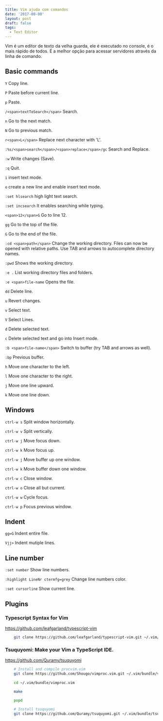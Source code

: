 ```yaml
---
title: Vim ajuda com comandos
date: '2017-08-08'
layout: post
draft: false
tags:
  - Text Editor
---
```


Vim é um editor de texto da velha guarda, ele é executado no console, é o mais rápido de todos.
É a melhor opção para acessar servidores através da linha de comando.

## Basic commands

`Y` Copy line.

`P` Paste before current line.

`p` Paste.

`/<span>textToSearch</span>` Search.

`n` Go to the next match.

`N` Go to previous match.

`r<span>L</span>` Replace next character with 'L'.

`:%s/<span>search</span>/<span>replace</span>/gc` Search and Replace.

`:w` Write changes (Save).

`:q` Quit.

`i` insert text mode.

`o` create a new line and enable insert text mode.

`:set hlsearch` high light text search.

`:set incsearch` It enables searching while typing.

`<span>12</span>G` Go to line 12.

`gg` Go to the top of the file.

`G` Go to the end of the file.

`:cd <span>path</span>` Change the working directory. Files can now be opened with relative paths. Use TAB and arrows to autocomplete directory names.

`:pwd` Shows the working directory.

`:e .` List working directory files and folders.

`:e <span>file-name` Opens the file.

`dd` Delete line.

`u` Revert changes.

`v` Select text.

`V` Select Lines.

`d` Delete selected text.

`c` Delete selected text and go into Insert mode.

`:b <span>file-name</span>` Switch to buffer (try TAB and arrows as well).

`:bp` Previous buffer.

`h` Move one character to the left.

`l` Move one character to the right.

`j` Move one line upward.

`k` Move one line down.

## Windows

`ctrl-w s` Split window horizontally.

`ctrl-w v` Split vertically.

`ctrl-w j` Move focus down.

`ctrl-w k` Move focus up.

`ctrl-w j` Move buffer up one window.

`ctrl-w k` Move buffer down one window.

`ctrl-w c` Close window.

`ctrl-w o` Close all but current.

`ctrl-w w` Cycle focus.

`ctrl-w p` Focus previous window.

## Indent

`gg=G` Indent entire file.

`Vjj>` Indent mutiple lines.

## Line number

`:set number` Show line numbers.

`:highlight LineNr ctermfg=grey` Change line numbers color.

`:set cursorline` Show current line.

## Plugins

### Typescript Syntax for Vim

<a target='_blank' href='https://github.com/leafgarland/typescript-vim'>https://github.com/leafgarland/typescript-vim</a>

```bash
    git clone https://github.com/leafgarland/typescript-vim.git ~/.vim/bundle/typescript-vim
```

### Tsuquyomi: Make your Vim a TypeScript IDE.

<a target='_blank' href='https://github.com/Quramy/tsuquyomi'>https://github.com/Quramy/tsuquyomi</a>

```bash
    # Install and compile procvim.vim
    git clone https://github.com/Shougo/vimproc.vim.git ~/.vim/bundle/vimproc.vim
    
    cd ~/.vim/bundle/vimproc.vim
    
    make

    popd

    # Install tsuquyomi
    git clone https://github.com/Quramy/tsuquyomi.git ~/.vim/bundle/tsuquyomi
```
